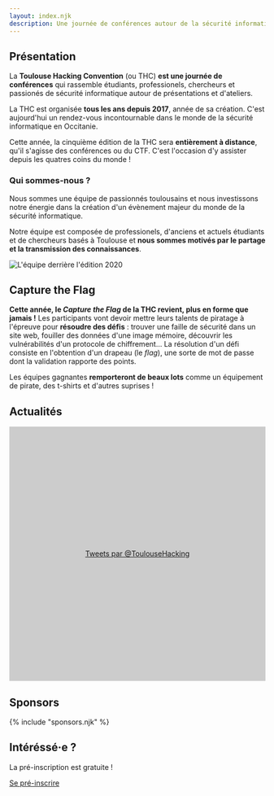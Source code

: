 ```yaml
---
layout: index.njk
description: Une journée de conférences autour de la sécurité informatique, 100% en ligne cette année.
---
```


<h2 id="intro">Présentation</h2>

La **Toulouse Hacking Convention** (ou THC) **est une journée de conférences** qui rassemble étudiants, professionels, chercheurs et passionés de sécurité informatique autour de présentations et d'ateliers.

La THC est organisée **tous les ans depuis 2017**, année de sa création. C'est aujourd'hui un rendez-vous incontournable dans le monde de la sécurité informatique en Occitanie.

Cette année, la cinquième édition de la THC sera **entièrement à distance**, qu'il s'agisse des conférences ou du CTF. C'est l'occasion d'y assister depuis les quatres coins du monde !

<div class="text-and-image"><div class="text">

### Qui sommes-nous ?

Nous sommes une équipe de passionnés toulousains et nous investissons notre énergie dans la création d'un évènement majeur du monde de la sécurité informatique.

Notre équipe est composée de professionels, d'anciens et actuels étudiants et de chercheurs basés à Toulouse et **nous sommes motivés par le partage et la transmission des connaissances**.

</div>
<div class="image"><img src="url:~/resources/team.jpg?width=960&as=webp" alt="L'équipe derrière l'édition 2020"></div>
</div>

<h2 id="ctf">Capture the Flag</h2>

**Cette année, le _Capture the Flag_ de la THC revient, plus en forme que jamais !** Les participants vont devoir mettre leurs talents de piratage à l'épreuve pour **résoudre des défis** : trouver une faille de sécurité dans un site web, fouiller des données d'une image mémoire, découvrir les vulnérabilités d'un protocole de chiffrement… La résolution d'un défi consiste en l'obtention d'un drapeau (le _flag_), une sorte de mot de passe dont la validation rapporte des points.

Les équipes gagnantes **remporteront de beaux lots** comme un équipement de pirate, des t-shirts et d'autres suprises !

<!-- ## Oratrices et orateurs -->

<h2 id="news">Actualités</h2>

<a class="twitter-timeline" data-height="500" data-dnt="true" data-theme="light" href="https://twitter.com/ToulouseHacking?ref_src=twsrc%5Etfw" style="display: block; height: 500px; background: #ccc; line-height: 500px; text-align: center;">Tweets par @ToulouseHacking</a>

<script async src="https://platform.twitter.com/widgets.js" charset="utf-8"></script>

<h2 id="sponsors">Sponsors</h2>

{% include "sponsors.njk" %}

## Intéréssé·e ?

La pré-inscription est gratuite !

<p class="_center"><a href="{{ links.tickets }}" class="button-link">Se pré-inscrire</a></p>
